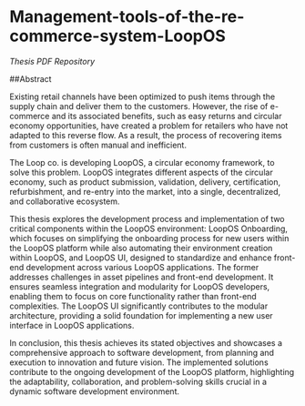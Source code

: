 # Management-tools-of-the-re-commerce-system-LoopOS
_Thesis PDF Repository_

##Abstract

Existing retail channels have been optimized to push items through the supply chain and deliver them to the customers. However, the rise of e-commerce and its associated benefits, such as easy returns and circular economy opportunities, have created a problem for retailers who have not adapted to this reverse flow. As a result, the process of recovering items from customers is often manual and inefficient.

The Loop co. is developing LoopOS, a circular economy framework, to solve this problem. LoopOS integrates different aspects of the circular economy, such as product submission, validation, delivery, certification, refurbishment, and re-entry into the market, into a single, decentralized, and collaborative ecosystem.

This thesis explores the development process and implementation of two critical components within the LoopOS environment: LoopOS Onboarding, which focuses on simplifying the onboarding process for new users within the LoopOS platform while also automating their environment creation within LoopOS, and LoopOS UI, designed to standardize and enhance front-end development across various LoopOS applications. The former addresses challenges in asset pipelines and front-end development. It ensures seamless integration and modularity for LoopOS developers, enabling them to focus on core functionality rather than front-end complexities. The LoopOS UI significantly contributes to the modular architecture, providing a solid foundation for implementing a new user interface in LoopOS applications.

In conclusion, this thesis achieves its stated objectives and showcases a comprehensive approach to software development, from planning and execution to innovation and future vision. The implemented solutions contribute to the ongoing development of the LoopOS platform, highlighting the adaptability, collaboration, and problem-solving skills crucial in a dynamic software development environment.
